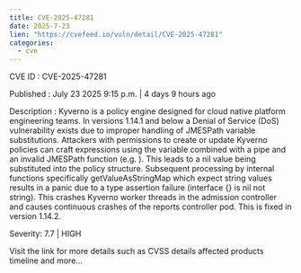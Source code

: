 ```yaml
--- 
title: CVE-2025-47281
date: 2025-7-23
lien: "https://cvefeed.io/vuln/detail/CVE-2025-47281"
categories:
  - cve
---
```


CVE ID : CVE-2025-47281

Published :  July 23
2025
9:15 p.m. | 4 days
9 hours ago

Description : Kyverno is a policy engine designed for cloud native platform engineering teams. In versions 1.14.1 and below
a Denial of Service (DoS) vulnerability exists due to improper handling of JMESPath variable substitutions. Attackers with permissions to create or update Kyverno policies can craft expressions using the  variable combined with a pipe and an invalid JMESPath function (e.g.
). This leads to a nil value being substituted into the policy structure. Subsequent processing by internal functions
specifically getValueAsStringMap
which expect string values
results in a panic due to a type assertion failure (interface {} is nil
not string). This crashes Kyverno worker threads in the admission controller and causes continuous crashes of the reports controller pod. This is fixed in version 1.14.2.

Severity: 7.7 | HIGH

Visit the link for more details
such as CVSS details
affected products
timeline
and more...
